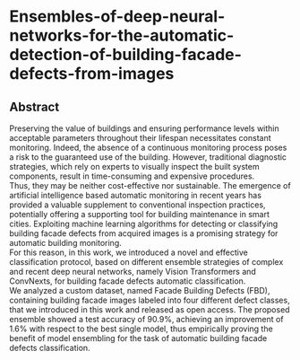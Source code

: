 # Ensembles-of-deep-neural-networks-for-the-automatic-detection-of-building-facade-defects-from-images

## Abstract

Preserving the value of buildings and ensuring performance levels within acceptable parameters throughout their lifespan necessitates constant monitoring. Indeed, the absence of a continuous monitoring process poses a risk to the guaranteed use of the building. However, traditional diagnostic strategies, which rely on experts to visually inspect the built system components, result in time-consuming and expensive procedures.  
Thus, they may be neither cost-effective nor sustainable. The emergence of artificial intelligence based automatic monitoring in recent years has provided a valuable supplement to conventional inspection practices, potentially offering a supporting tool for building maintenance in smart cities. Exploiting machine learning algorithms for detecting or classifying building facade defects from acquired images is a promising strategy for automatic building monitoring.  
For this reason, in this work, we introduced a novel and effective classification protocol, based on different ensemble strategies of complex and recent deep neural networks, namely Vision Transformers and ConvNexts, for building facade defects automatic classification.  
We analyzed a custom dataset, named Facade Building Defects (FBD), containing building facade images labeled into four different defect classes, that we introduced in this work and released as open access. The proposed ensemble showed a test accuracy of 90.9%, achieving an improvement of 1.6% with respect to the best single model, thus empirically proving the benefit of model ensembling for the task of automatic building facade defects classification.
